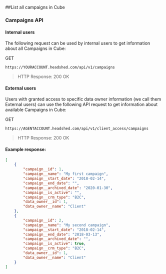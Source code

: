 ##List all campaigns in Cube

### Campaigns API
#### Internal users
The following request can be used by internal users to get information about all Campaigns in Cube:

GET
```
https://YOURACCOUNT.headshed.com/api/v1/campaigns
```
> HTTP Response: 200 OK


#### External users
Users with granted access to specific data owner information (we call them External users) can use the following API request to get information about available Campaigns in Cube:

GET
```
https://AGENTACCOUNT.headshed.com/api/v1/client_access/campaigns
```
> HTTP Response: 200 OK

#### Example response:
```json  
[
    {
        "campaign__id": 1,
        "campaign__name": "My first campaign",
        "campaign__start_date": "2018-02-14",
        "campaign__end_date": "",
        "campaign__archived_date": "2020-01-30",
        "campaign__is_active": "",
        "campaign__crm_type": "B2C",
        "data_owner__id": 1,
        "data_owner__name": "Client"
    },
    {
        "campaign__id": 2,
        "campaign__name": "My second campaign",
        "campaign__start_date": "2018-02-14",
        "campaign__end_date": "2018-03-13",
        "campaign__archived_date": "",
        "campaign__is_active": true,
        "campaign__crm_type": "B2C",
        "data_owner__id": 1,
        "data_owner__name": "Client"
    }
]
  ```
